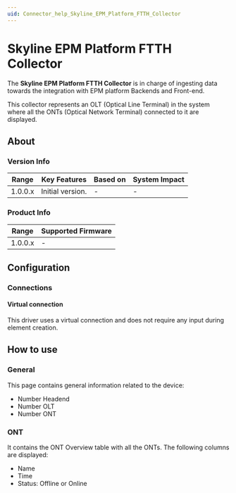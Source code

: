 ```yaml
---
uid: Connector_help_Skyline_EPM_Platform_FTTH_Collector
---
```


# Skyline EPM Platform FTTH Collector

The **Skyline EPM Platform FTTH Collector** is in charge of ingesting data towards the integration with EPM platform Backends and Front-end.

This collector represents an OLT (Optical Line Terminal) in the system where all the ONTs (Optical Network Terminal) connected to it are displayed.


## About

### Version Info

| **Range** | **Key Features** | **Based on** | **System Impact** |
|-----------|------------------|--------------|-------------------|
| 1.0.0.x   | Initial version. | \-           | \-                |

### Product Info

| **Range** | **Supported Firmware** |
|-----------|------------------------|
| 1.0.0.x   | \-                     |

## Configuration

### Connections

#### Virtual connection

This driver uses a virtual connection and does not require any input during element creation.

## How to use

### General

This page contains general information related to the device:

- Number Headend
- Number OLT
- Number ONT

### ONT

It contains the ONT Overview table with all the ONTs. The following columns are displayed:

- Name
- Time
- Status: Offline or Online
